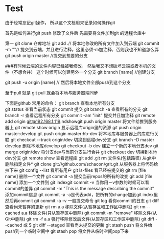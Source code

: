 # Test


由于经常忘记git操作， 所以这个文档用来记录如何操作git

首先是如何进行git push
修改了文件后 先需要将文件加到git 的远程仓库中

第一 git clone 仓库地址
git add .// 将本地修改的所有文件加入到云端
git commit -m ""// 提交到云端，并且进行注释，这里必须-m加注释，否则我也不知道怎么弄
git push origin master //提交到想要的分支

###有时候云端的文件内容已经被我修改， 然后我又不想破坏云端或者本机的文件（不想合并）  这个时候可以创建另外一个分支
git branch [name]  //创建分支

git push -u origin [name] // 然后将本地文件全部push到这个分支


至于pull 就是
git pull 就会将本地与服务器端同步


下面是github 常用的命令：
git branch 查看本地所有分支\
git status 查看当前状态
git commit 提交
git branch -a 查看所有的分支
git branch -r 查看远程所有分支
git commit -am "init" 提交并且加注释
git remote add origin git@192.168.1.119:ndshowgit
push origin master 将文件给推到服务器上
git remote show origin 显示远程库origin里的资源
git push origin master:develop
git push origin master:hb-dev 将本地库与服务器上的库进行关联
git checkout --track origin/dev 切换到远程dev分支
git branch -D master develop 删除本地库develop
git checkout -b dev 建立一个新的本地分支dev
git merge origin/dev 将分支dev与当前分支进行合并
git checkout dev 切换到本地dev分支
git remote show 查看远程库
git add .git rm 文件名(包括路径) 从git中删除指定文件* git clone git://github.com/schacon/grit.git 从服务器上将代码给拉下来
git config --list 看所有用户
git ls-files 看已经被提交的
git rm [file name] 删除一个文件
git commit -a 提交当前repos的所有的改变
git add [file name] 添加一个文件到
git indexgit commit -v 当你用－v参数的时候可以看commit的差异
git commit -m "This is the message describing the commit" 添加commit信息
git commit -a -a是代表add，把所有的change加到git index里然后再commit
git commit -a -v 一般提交命令
git log 看你commit的日志
git diff 查看尚未暂存的更新
git rm a.a 移除文件(从暂存区和工作区中删除)
git rm --cached a.a 移除文件(只从暂存区中删除)
git commit -m "remove" 移除文件(从Git中删除)
git rm -f a.a 强行移除修改后文件(从暂存区和工作区中删除)
git diff --cached 或 $ git diff --staged 查看尚未提交的更新
git stash push 将文件给push到一个临时空间中
git stash pop 将文件从临时空间pop下来
